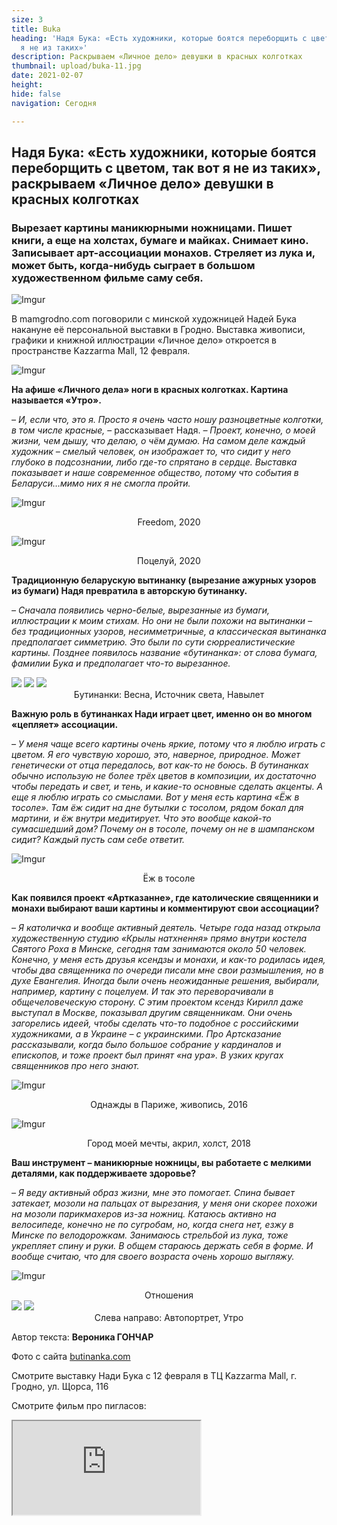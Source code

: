 ```yaml
---
size: 3
title: Buka
heading: 'Надя Бука: «Есть художники, которые боятся переборщить с цветом, так вот
  я не из таких»'
description: Раскрываем «Личное дело» девушки в красных колготках
thumbnail: upload/buka-11.jpg
date: 2021-02-07
height: 
hide: false
navigation: Сегодня

---
```

## **Надя Бука: «Есть художники, которые боятся переборщить с цветом, так вот я не из таких», раскрываем «Личное дело» девушки в красных колготках**

### Вырезает картины маникюрными ножницами. Пишет книги, а еще на холстах, бумаге и майках. Снимает кино. Записывает арт-ассоциации монахов. Стреляет из лука и, может быть, когда-нибудь сыграет в большом художественном фильме саму себя.

![Imgur](https://i.imgur.com/aay2Rcd.jpg)

В mamgrodno.com поговорили с минской художницей Надей Бука накануне её персональной выставки в Гродно. Выставка живописи, графики и книжной иллюстрации «Личное дело» откроется в пространстве Kazzarma Mall, 12 февраля.

![Imgur](https://i.imgur.com/A2fpy7X.jpg)

**На афише «Личного дела» ноги в красных колготках. Картина называется «Утро».**

_– И, если что, это я. Просто я очень часто ношу разноцветные колготки, в том числе красные,_ – рассказывает Надя. _– Проект, конечно, о моей жизни, чем дышу, что делаю, о чём думаю. На самом деле каждый художник – смелый человек, он изображает то, что сидит у него глубоко в подсознании, либо где-то спрятано в сердце. Выставка показывает и наше современное общество, потому что события в Беларуси…мимо них я не смогла пройти._

![Imgur](https://i.imgur.com/9SxhCME.jpg)
<center>Freedom, 2020</center>

![Imgur](https://i.imgur.com/antmQVk.jpg)
<center>Поцелуй, 2020</center>

**Традиционную беларускую вытинанку (вырезание ажурных узоров из бумаги) Надя превратила в авторскую бутинанку.**   

_– Сначала появились черно-белые, вырезанные из бумаги, иллюстрации к моим стихам. Но они не были похожи на вытинанки – без традиционных узоров, несимметричные, а классическая вытинанка предполагает симметрию. Это были по сути сюрреалистические картины. Позднее появилось название «бутинанка»: от слова бумага, фамилии Бука и предполагает что-то вырезанное._

<div class="gallery3">
<!-- Смените gallery2 на gallery3 или gallery4, цифра определяет количество картинок в одном ряду -->
<a href="https://imgur.com/MFjwTNJ"><img src="https://i.imgur.com/MFjwTNJ.jpg"></a>
<a href="https://imgur.com/ktJojQn"><img src="https://i.imgur.com/ktJojQn.jpg"></a>
<a href="https://imgur.com/UTU18VQ"><img src="https://i.imgur.com/UTU18VQ.jpg"></a>
</div>
<center>Бутинанки: Весна, Источник света, Навылет</center>

**Важную роль в бутинанках Нади играет цвет, именно он во многом «цепляет» ассоциации.**

_– У меня чаще всего картины очень яркие, потому что я люблю играть с цветом. Я его чувствую хорошо, это, наверное, природное. Может генетически от отца передалось, вот как-то не боюсь. В бутинанках обычно использую не более трёх цветов в композиции, их достаточно чтобы передать и свет, и тень, и какие-то основные сделать акценты. А еще я люблю играть со смыслами. Вот у меня есть картина «Ёж в тосоле». Там ёж сидит на дне бутылки с тосолом, рядом бокал для мартини, и ёж внутри медитирует. Что это вообще какой-то сумасшедший дом? Почему он в тосоле, почему он не в шампанском сидит? Каждый пусть сам себе ответит._

![Imgur](https://i.imgur.com/i32qwJK.jpg)
<center>Ёж в тосоле</center>

**Как появился проект «Артказанне», где католические священники и монахи выбирают ваши картины и комментируют свои ассоциации?**

_– Я католичка и вообще активный деятель. Четыре года назад открыла художественную студию «Крылы натхнення» прямо внутри костела Святого Роха в Минске, сегодня там занимаются около 50 человек. Конечно, у меня есть друзья ксендзы и монахи, и как-то родилась идея, чтобы два священника по очереди писали мне свои размышления, но в духе Евангелия. Иногда были очень неожиданные решения, выбирали, например, картину с поцелуем. И так это переворачивали в общечеловеческую сторону. С этим проектом ксендз Кирилл даже выступал в Москве, показывал другим священникам. Они очень загорелись идеей, чтобы сделать что-то подобное с российскими художниками, а в Украине – с украинскими. Про Артсказание рассказывали, когда было большое собрание у кардиналов и епископов, и тоже проект был принят «на ура». В узких кругах священников про него знают._

![Imgur](https://i.imgur.com/zDFVk9U.jpg)
<center>Однажды в Париже, живопись, 2016</center>

![Imgur](https://i.imgur.com/EGHs91s.png)
<center>Город моей мечты, акрил, холст, 2018</center>

**Ваш инструмент – маникюрные ножницы, вы работаете с мелкими деталями, как поддерживаете здоровье?**

_– Я веду активный образ жизни, мне это помогает. Спина бывает затекает, мозоли на пальцах от вырезания, у меня они скорее похожи на мозоли парикмахеров из-за ножниц. Катаюсь активно на велосипеде, конечно не по сугробам, но, когда снега нет, езжу в Минске по велодорожкам. Занимаюсь стрельбой из лука, тоже укрепляет спину и руки. В общем стараюсь держать себя в форме. И вообще считаю, что для своего возраста очень хорошо выгляжу._

![Imgur](https://i.imgur.com/gRK3JAE.jpg)
<center>Отношения</center>

<div class="gallery2">
<!-- Смените gallery2 на gallery3 или gallery4, цифра определяет количество картинок в одном ряду -->
<a href="https://imgur.com/QJdDoht"><img src="https://i.imgur.com/QJdDoht.jpg"></a>
<a href="https://imgur.com/BkgwrNU"><img src="https://i.imgur.com/BkgwrNU.jpg"></a>
</div>
<center>Слева направо: Автопортрет, Утро</center>

Автор текста: **Вероника ГОНЧАР**

Фото с сайта [butinanka.com](https://www.butinanka.com/)

Смотрите выставку Нади Бука с 12 февраля в ТЦ Kazzarma Mall, г. Гродно, ул. Щорса, 116

Смотрите фильм про пигласов:

<div><iframe class="youtube" src="https://www.youtube.com/embed/Oghb6dIlPTY"></div>
  
Больше узнать о Наде Бука можно [здесь](https://www.butinanka.com/)